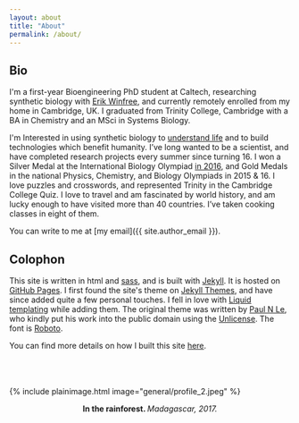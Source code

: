 ```yaml
---
layout: about
title: "About"
permalink: /about/
---
```

## Bio
I'm a first-year Bioengineering PhD student at Caltech, researching synthetic biology with [Erik Winfree](https://www.dna.caltech.edu/), and currently remotely enrolled from my home in Cambridge, UK. I graduated from Trinity College, Cambridge with a BA in Chemistry and an MSci in Systems Biology. 

I'm Interested in using synthetic biology to [understand life](https://doi.org/10.1038/468889a) and to build technologies which benefit humanity. I’ve long wanted to be a scientist, and have completed research projects every summer since turning 16. I won a Silver Medal at the International Biology Olympiad [in 2016](https://blog.rsb.org.uk/visiting-vietnam-for-the-international-biology-olympiad-2016/), and Gold Medals in the national Physics, Chemistry, and Biology Olympiads in 2015 & 16. I love
puzzles and crosswords, and represented Trinity in the Cambridge College Quiz. I love to travel and am fascinated by world history, and am lucky enough to have visited more than 40 countries. I’ve taken cooking classes in eight of them.

You can write to me at [my email]({{ site.author_email }}).

## Colophon
This site is written in html and [sass](https://sass-lang.com/), and is built with [Jekyll](https://jekyllrb.com/). It is hosted on [GitHub Pages](https://pages.github.com/). I first found the site's theme on [Jekyll Themes](https://jekyllthemes.io/), and have since added quite a few personal touches. I fell in love with [Liquid templating](https://shopify.github.io/liquid/) while adding them. The original theme was written by [Paul N Le](https://github.com/LeNPaul), who kindly put his work into the public domain using the [Unlicense](https://unlicense.org/). The font is [Roboto](https://fonts.google.com/specimen/Roboto).

You can find more details on how I built this site [here]({{site.github.url}}/site-building.html).
<br/><br/><br/><br/>

{% include plainimage.html image="general/profile_2.jpeg" %}
<p style = "text-align: center;">
    <b>In the rainforest. </b><i>Madagascar, 2017.</i>
</p>
